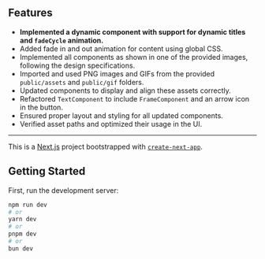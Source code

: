 ## Features

- **Implemented a dynamic component with support for dynamic titles and `fadeCycle` animation.**
- Added fade in and out animation for content using global CSS.
- Implemented all components as shown in one of the provided images, following the design specifications.
- Imported and used PNG images and GIFs from the provided `public/assets` and `public/gif` folders.
- Updated components to display and align these assets correctly.
- Refactored `TextComponent` to include `FrameComponent` and an arrow icon in the button.
- Ensured proper layout and styling for all updated components.
- Verified asset paths and optimized their usage in the UI.

---

This is a [Next.js](https://nextjs.org) project bootstrapped with [`create-next-app`](https://github.com/vercel/next.js/tree/canary/packages/create-next-app).

## Getting Started

First, run the development server:

```bash
npm run dev
# or
yarn dev
# or
pnpm dev
# or
bun dev